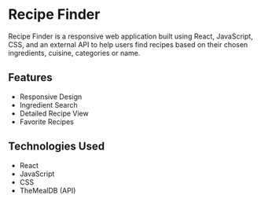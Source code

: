 # Recipe Finder

Recipe Finder is a responsive web application built using React, JavaScript, CSS, and an external API to help users find recipes based on their chosen ingredients, cuisine, categories or name.

## Features

- Responsive Design
- Ingredient Search
- Detailed Recipe View
- Favorite Recipes

## Technologies Used

- React
- JavaScript
- CSS
- TheMealDB (API)
